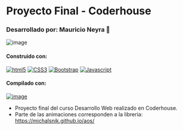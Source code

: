 # Proyecto Final - Coderhouse
### Desarrollado por:  Mauricio Neyra 👋

![image](https://i.ibb.co/MMNYf0N/smsolutions-index.png)


#### Construido con: 
[![html5](https://img.shields.io/badge/HTML5-E34F26?style=for-the-badge&logo=html5&logoColor=white)][html5-url]
[![CSS3](https://img.shields.io/badge/CSS3-1572B6?style=for-the-badge&logo=css3&logoColor=white)][css3-url]
[![Bootstrap](https://img.shields.io/badge/Bootstrap-563D7C?style=for-the-badge&logo=bootstrap&logoColor=white)][bootstrap-url]
[![Javascript](https://img.shields.io/badge/JavaScript-323330?style=for-the-badge&logo=javascript&logoColor=F7DF1E)][js-url]

#### Compilado con: 
[![image](https://img.shields.io/badge/Sass-CC6699?style=for-the-badge&logo=sass&logoColor=white)][sass-url]

* Proyecto final del curso Desarrollo Web realizado en Coderhouse.
* Parte de las animaciones corresponden a la libreria: https://michalsnik.github.io/aos/


<!-- MARKDOWN LINKS -->
[html5-url]: https://developer.mozilla.org/en-US/docs/Glossary/HTML5
[css3-url]: https://developer.mozilla.org/en-US/docs/Web/CSS
[bootstrap-url]: https://getbootstrap.com/docs/5.3/getting-started/introduction/
[js-url]: https://developer.mozilla.org/en-US/docs/Web/JavaScript
[sass-url]: https://sass-lang.com/documentation/
